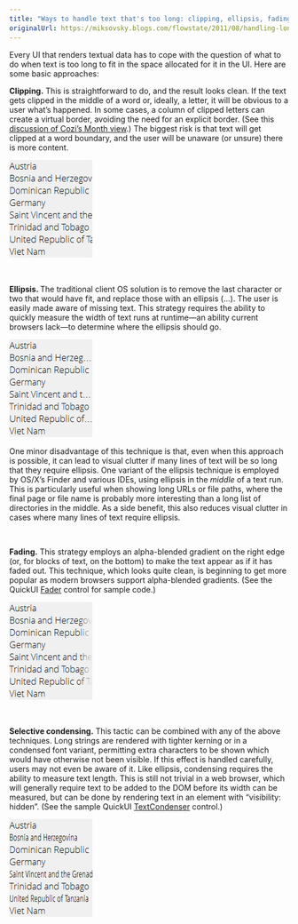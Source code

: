 ```yaml
---
title: "Ways to handle text that's too long: clipping, ellipsis, fading, and selective condensing"
originalUrl: https://miksovsky.blogs.com/flowstate/2011/08/handling-long-text.html
---
```


<p>
  Every UI that renders textual data has to cope with the question of what to do
  when text is too long to fit in the space allocated for it in the UI. Here are
  some basic approaches:
</p>
<p>
  <strong>Clipping.</strong> This is straightforward to do, and the result looks
  clean. If the text gets clipped in the middle of a word or, ideally, a letter,
  it will be obvious to a user what’s happened. In some cases, a column of
  clipped letters can create a virtual border, avoiding the need for an explicit
  border. (See this
  <a
    href="/posts/2011/04-04-start-with-a-stripped-down-visual-design-and-slowly-add-elements-back-in.html"
    >discussion of Cozi’s Month view</a
  >.) The biggest risk is that text will get clipped at a word boundary, and the
  user will be unaware (or unsure) there is more content.
</p>
<p>
  <img
    src="/images/flowstate/6a00d83451fb6769e2015390d37887970b-pi.png"
    alt="Long Text - Clipped"
  />
</p>
<p>&#0160;</p>
<p>
  <strong>Ellipsis. </strong>The traditional client OS solution is to remove the
  last character or two that would have fit, and replace those with an ellipsis
  (…). The user is easily made aware of missing text. This strategy requires the
  ability to quickly measure the width of text runs at runtime—an ability
  current browsers lack—to determine where the ellipsis should go.
</p>
<p>
  <img
    src="/images/flowstate/6a00d83451fb6769e2015434a6f093970c-pi.png"
    alt="Long Text - Ellipsis"
  />
</p>
<p>
  One minor disadvantage of this technique is that, even when this approach is
  possible, it can lead to visual clutter if many lines of text will be so long
  that they require ellipsis. One variant of the ellipsis technique is employed
  by OS/X’s Finder and various IDEs, using ellipsis in the <em>middle </em>of a
  text run. This is particularly useful when showing long URLs or file paths,
  where the final page or file name is probably more interesting than a long
  list of directories in the middle. As a side benefit, this also reduces visual
  clutter in cases where many lines of text require ellipsis.
</p>
<p>&#0160;</p>
<p>
  <strong>Fading.</strong> This strategy employs an alpha-blended gradient on
  the right edge (or, for blocks of text, on the bottom) to make the text appear
  as if it has faded out. This technique, which looks quite clean, is beginning
  to get more popular as modern browsers support alpha-blended gradients. (See
  the QuickUI
  <a href="https://quickui.org/gallery/default.html#page=FaderAbout">Fader</a>
  control for sample code.)
</p>
<p>
  <img
    src="/images/flowstate/6a00d83451fb6769e2015390d37898970b-pi.png"
    alt="Long Text - Faded"
  />
</p>
<p>&#0160;</p>
<p>
  <strong>Selective condensing.</strong> This tactic can be combined with any of
  the above techniques. Long strings are rendered with tighter kerning or in a
  condensed font variant, permitting extra characters to be shown which would
  have otherwise not been visible. If this effect is handled carefully, users
  may not even be aware of it. Like ellipsis, condensing requires the ability to
  measure text length. This is still not trivial in a web browser, which will
  generally require text to be added to the DOM before its width can be
  measured, but can be done by rendering text in an element with “visibility:
  hidden”. (See the sample QuickUI
  <a href="https://quickui.org/gallery/default.html#page=TextCondenserAbout"
    >TextCondenser</a
  >
  control.)
</p>
<p>
  <img
    src="/images/flowstate/6a00d83451fb6769e2015390d378a7970b-pi.png"
    alt="Long Text - Condensed"
  />
</p>
